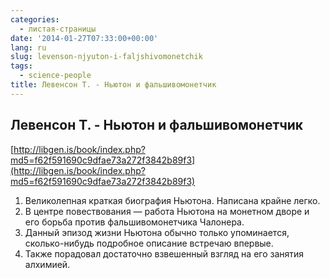 ```yaml
---
categories:
  - листая-страницы
date: '2014-01-27T07:33:00+00:00'
lang: ru
slug: levenson-njyuton-i-faljshivomonetchik
tags:
  - science-people
title: Левенсон Т. - Ньютон и фальшивомонетчик
---
```


## Левенсон Т. - Ньютон и фальшивомонетчик

[http://libgen.is/book/index.php?md5=f62f591690c9dfae73a272f3842b89f3](http://libgen.is/book/index.php?md5=f62f591690c9dfae73a272f3842b89f3)  

<!--more-->

1.  Великолепная краткая биография Ньютона. Написана крайне легко.
2.  В центре повествования — работа Ньютона на монетном дворе и его борьба против фальшивомонетчика Чалонера.
3.  Данный эпизод жизни Ньютона обычно только упоминается, сколько-нибудь подробное описание встречаю впервые.
4.  Также порадовал достаточно взвешенный взгляд на его занятия алхимией.
